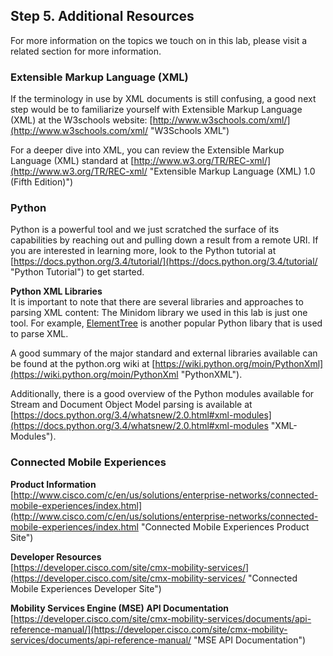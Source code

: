 ## Step 5. Additional Resources 

For more information on the topics we touch on in this lab, please visit a related section for more information.

### Extensible Markup Language (XML)

If the terminology in use by XML documents is still confusing, a good next step would be to familiarize yourself with Extensible Markup Language (XML) at the W3schools website: [http://www.w3schools.com/xml/](http://www.w3schools.com/xml/ "W3Schools XML")  

For a deeper dive into XML, you can review the Extensible Markup Language (XML) standard at [http://www.w3.org/TR/REC-xml/](http://www.w3.org/TR/REC-xml/ "Extensible Markup Language (XML) 1.0 (Fifth Edition)")


### Python

Python is a powerful tool and we just scratched the surface of its capabilities by reaching out and pulling down a result from a remote URI.  If you are interested in learning more, look to the Python tutorial at [https://docs.python.org/3.4/tutorial/](https://docs.python.org/3.4/tutorial/ "Python Tutorial") to get started.

**Python XML Libraries**<br/>
It is important to note that there are several libraries and approaches to parsing XML content: The Minidom library we used in this lab is just one tool.  For example, [ElementTree](https://docs.python.org/3.4/library/xml.etree.elementtree.html "ElementTree XML API") is another popular Python libary that is used to parse XML.

A good summary of the major standard and external libraries available can be found at the python.org wiki at [https://wiki.python.org/moin/PythonXml](https://wiki.python.org/moin/PythonXml "PythonXML").

Additionally, there is a good overview of the Python modules available for Stream and Document Object Model parsing is available at [https://docs.python.org/3.4/whatsnew/2.0.html#xml-modules](https://docs.python.org/3.4/whatsnew/2.0.html#xml-modules "XML-Modules").

### Connected Mobile Experiences

**Product Information**<br/>
[http://www.cisco.com/c/en/us/solutions/enterprise-networks/connected-mobile-experiences/index.html](http://www.cisco.com/c/en/us/solutions/enterprise-networks/connected-mobile-experiences/index.html "Connected Mobile Experiences Product Site")

**Developer Resources**<br/>
[https://developer.cisco.com/site/cmx-mobility-services/](https://developer.cisco.com/site/cmx-mobility-services/ "Connected Mobile Experiences Developer Site")

**Mobility Services Engine (MSE) API Documentation**<br/>
[https://developer.cisco.com/site/cmx-mobility-services/documents/api-reference-manual/](https://developer.cisco.com/site/cmx-mobility-services/documents/api-reference-manual/ "MSE API Documentation")
<br/>
<br/>